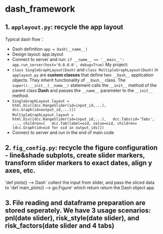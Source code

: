 # dash_framework
## 1. `applayout.py`: recycle the app layout 
Typical dash flow：   
- Dash definition `app = Dash(__name__)` 
- Design layout: app.layout 
- Connect to server and run: `if __name__ == '__main__': app.run_server(host='0.0.0.0', debug=True)`
My project:  
- `class SingleGraphLayout(Dash)` and `class MultipleGraphLayout(Dash)` in `applayout.py` are **custom classes** that define two `__Dash__` application objects. They inherit functionality of `__Dash__` class. The `super().__init__(__name__)` statement calls the `__init__` method of the parent class __Dash__ and passes the `__name__` parameter to the `__init__` method.  
- `SingleGraphLayout.layout = html.Div([dcc.RangeSlider(id=input_id,...),  
                                        dcc.Graph(id=output_id,...)])`  
   `MultipleGraphLayout.layout = html.Div([dcc.RangeSlider(id=input_id,...),  
                                          dcc.Tabs(id='Tabs', ..., children=[  
                                          dcc.Tab(label=oid, value=oid, children=[dcc.Graph(id=oid for oid in output_ids]])`  
- Connect to server and run in the end of main code

## 2. `fig_config.py`: recycle the figure configuration - line&shade subplots, create slider markers, transform slider markers to exact dates, align y axes, etc.
'def plots() --> Dash` collect the input from slider, and pass the sliced data to 'def main_plots() --> go.Figure' which return 
return the Dash object app

## 3. File reading and dataframe preparation are stored seperately. We have 3 usage scenarios: pnl(date slider), risk_style(date slider), and risk_factors(date slider and 4 tabs)
